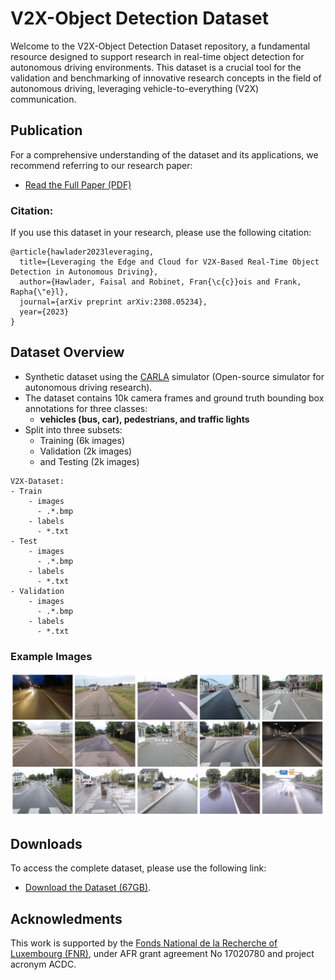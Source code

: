 # V2X-Object Detection Dataset

Welcome to the V2X-Object Detection Dataset repository, a fundamental resource designed to support research in real-time object detection for autonomous driving environments.
This dataset is a crucial tool for the validation and benchmarking of innovative research concepts in the field of autonomous driving, leveraging vehicle-to-everything (V2X) communication.

## Publication
For a comprehensive understanding of the dataset and its applications, we recommend referring to our research paper:
- [Read the Full Paper (PDF)](https://arxiv.org/pdf/2308.05234.pdf)


### Citation:
If you use this dataset in your research, please use the following citation:

```text
@article{hawlader2023leveraging,
  title={Leveraging the Edge and Cloud for V2X-Based Real-Time Object Detection in Autonomous Driving},
  author={Hawlader, Faisal and Robinet, Fran{\c{c}}ois and Frank, Rapha{\"e}l},
  journal={arXiv preprint arXiv:2308.05234},
  year={2023}
}
```
## Dataset Overview
- Synthetic dataset using the [CARLA](https://carla.org/) simulator (Open-source simulator for autonomous driving research).
- The dataset contains 10k camera frames and ground truth bounding box annotations for three classes:
  - **vehicles (bus, car), pedestrians, and traffic lights**
- Split into three subsets:
    - Training (6k images)
    - Validation (2k images)
    - and Testing (2k images)
```text
V2X-Dataset:
- Train
    - images
      - .*.bmp
    - labels
      - *.txt
- Test
    - images
      - .*.bmp
    - labels
      - *.txt
- Validation
    - images
      - .*.bmp
    - labels
      - *.txt
```
        
### Example Images
![alt text](https://github.com/raphaelfrank/robobus/blob/main/sample_images.png?raw=true)

## Downloads
To access the complete dataset, please use the following link:
- [Download the Dataset (67GB)](https://uniluxembourg-my.sharepoint.com/:f:/g/personal/faisal_hawlader_uni_lu/EiPjYoflxEFLk5lCQ5O22oQBgMrmnvAzHau4Y6CpMw1ZgA?e=dDPbJN).

## Acknowledments
This work is supported by the [Fonds National de la Recherche of Luxembourg (FNR)](https://www.fnr.lu/), under AFR grant agreement No 17020780 and project acronym ACDC.
